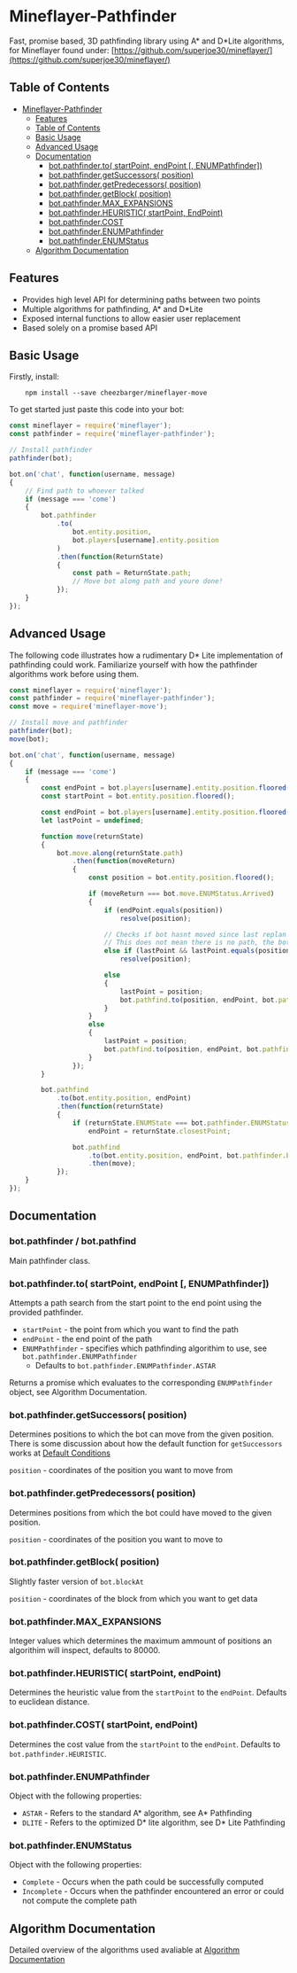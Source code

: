 # Mineflayer-Pathfinder

Fast, promise based, 3D pathfinding library using A* and D*Lite algorithms, for Mineflayer found under: [https://github.com/superjoe30/mineflayer/](https://github.com/superjoe30/mineflayer/)

## Table of Contents

- [Mineflayer-Pathfinder](#mineflayer-pathfinder)
    - [Features](#features)
    - [Table of Contents](#table-of-contents)
    - [Basic Usage](#basic-usage)
    - [Advanced Usage](#advanced-usage)
    - [Documentation](#documentation)
        - [bot.pathfinder.to( startPoint, endPoint [, ENUMPathfinder])](#botpathfinderto-startpoint-endpoint--enumpathfinder)
        - [bot.pathfinder.getSuccessors( position)](#botpathfindergetsuccessors-position)
        - [bot.pathfinder.getPredecessors( position)](#botpathfindergetpredecessors-position)
        - [bot.pathfinder.getBlock( position)](#botpathfindergetblock-position)
        - [bot.pathfinder.MAX_EXPANSIONS](#botpathfindermax_expansions)
        - [bot.pathfinder.HEURISTIC( startPoint, EndPoint)](#botpathfinderheuristic-startpoint-endpoint)
        - [bot.pathfinder.COST](#botpathfindercost)
        - [bot.pathfinder.ENUMPathfinder](#botpathfinderenumpathfinder)
        - [bot.pathfinder.ENUMStatus](#botpathfinderenumstatus)
    - [Algorithm Documentation](#algorithm-documentation)

## Features

* Provides high level API for determining paths between two points
* Multiple algorithms for pathfinding, A* and D*Lite
* Exposed internal functions to allow easier user replacement
* Based solely on a promise based API

## Basic Usage

Firstly, install:
```
    npm install --save cheezbarger/mineflayer-move
```

To get started just paste this code into your bot:
```js
const mineflayer = require('mineflayer');
const pathfinder = require('mineflayer-pathfinder');

// Install pathfinder
pathfinder(bot);

bot.on('chat', function(username, message)
{
    // Find path to whoever talked
    if (message === 'come')
    {
        bot.pathfinder
            .to(
                bot.entity.position,
                bot.players[username].entity.position
            )
            .then(function(ReturnState)
            {
                const path = ReturnState.path;
                // Move bot along path and youre done!
            });
    }
});
```

## Advanced Usage

The following code illustrates how a rudimentary D* Lite implementation of pathfinding could work.
Familiarize yourself with how the pathfinder algorithms work before using them.
```js
const mineflayer = require('mineflayer');
const pathfinder = require('mineflayer-pathfinder');
const move = require('mineflayer-move');

// Install move and pathfinder
pathfinder(bot);
move(bot);

bot.on('chat', function(username, message)
{
    if (message === 'come')
    {
        const endPoint = bot.players[username].entity.position.floored();
        const startPoint = bot.entity.position.floored();

        const endPoint = bot.players[username].entity.position.floored();
        let lastPoint = undefined;

        function move(returnState)
        {
            bot.move.along(returnState.path)
                .then(function(moveReturn)
                {
                    const position = bot.entity.position.floored();

                    if (moveReturn === bot.move.ENUMStatus.Arrived)
                    {
                        if (endPoint.equals(position))
                            resolve(position);

                        // Checks if bot hasnt moved since last replan
                        // This does not mean there is no path, the bot could have fallen off its know state and should rescan with a new state.
                        else if (lastPoint && lastPoint.equals(position))
                            resolve(position);

                        else
                        {
                            lastPoint = position;
                            bot.pathfind.to(position, endPoint, bot.pathfinder.ENUMPathfinder.DLITE).then(move);
                        }
                    }
                    else
                    {
                        lastPoint = position;
                        bot.pathfind.to(position, endPoint, bot.pathfinder.ENUMPathfinder.DLITE).then(move);
                    }
                });
        }

        bot.pathfind
            .to(bot.entity.position, endPoint)
            .then(function(returnState)
            {
                if (returnState.ENUMState === bot.pathfinder.ENUMStatus.Incomplete)
                    endPoint = returnState.closestPoint;

                bot.pathfind
                    .to(bot.entity.position, endPoint, bot.pathfinder.ENUMPathfinder.DLITE)
                    .then(move);
            });
    }
});
```

## Documentation

### bot.pathfinder / bot.pathfind
Main pathfinder class.

### bot.pathfinder.to( startPoint, endPoint [, ENUMPathfinder])
Attempts a path search from the start point to the end point using the provided pathfinder.

* `startPoint` - the point from which you want to find the path
* `endPoint` - the end point of the path
* `ENUMPathfinder` - specifies which pathfinding algorithim to use, see `bot.pathfinder.ENUMPathfinder`
  * Defaults to `bot.pathfinder.ENUMPathfinder.ASTAR`

Returns a promise which evaluates to the corresponding `ENUMPathfinder` object, see Algorithm Documentation.

### bot.pathfinder.getSuccessors( position)
Determines positions to which the bot can move from the given position. There is some discussion about how the default function for `getSuccessors` works at [Default Conditions](https://github.com/CheezBarger/Mineflayer-Pathfinder/tree/master/DefaultConditions)

`position` - coordinates of the position you want to move from

### bot.pathfinder.getPredecessors( position)
Determines positions from which the bot could have moved to the given position.

`position` - coordinates of the position you want to move to

### bot.pathfinder.getBlock( position)
Slightly faster version of `bot.blockAt`

`position` - coordinates of the block from which you want to get data

### bot.pathfinder.MAX_EXPANSIONS
Integer values which determines the maximum ammount of positions an algorithim will inspect, defaults to 80000.

### bot.pathfinder.HEURISTIC( startPoint, endPoint)
Determines the heuristic value from the `startPoint` to the `endPoint`. Defaults to euclidean distance.

### bot.pathfinder.COST( startPoint, endPoint)
Determines the cost value from the `startPoint` to the `endPoint`. Defaults to `bot.pathfinder.HEURISTIC`.

### bot.pathfinder.ENUMPathfinder
Object with the following properties:
* `ASTAR` - Refers to the standard A* algorithm, see A* Pathfinding
* `DLITE` - Refers to the optimized D* lite algorithm, see D* Lite Pathfinding

### bot.pathfinder.ENUMStatus
Object with the following properties:
* `Complete` - Occurs when the path could be successfully computed
* `Incomplete` - Occurs when the pathfinder encountered an error or could not compute the complete path

## Algorithm Documentation
Detailed overview of the algorithms used avaliable at [Algorithm Documentation](https://github.com/CheezBarger/Mineflayer-Pathfinder/tree/master/Pathfinders)
